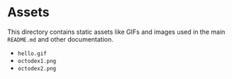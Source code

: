 # Assets

This directory contains static assets like GIFs and images used in the main `README.md` and other documentation.

- `hello.gif`
- `octodex1.png`
- `octodex2.png`
